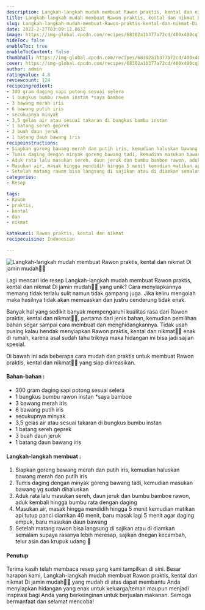 ```yaml
---
description: Langkah-langkah mudah membuat Rawon praktis, kental dan nikmat Di jamin mudah"
title: Langkah-langkah mudah membuat Rawon praktis, kental dan nikmat Di jamin mudah
slug: Langkah-langkah-mudah-membuat-Rawon-praktis-kental-dan-nikmat-Di-jamin-mudah
date: 2022-2-27T03:09:12.063Z
image: https://img-global.cpcdn.com/recipes/68302a1b377a72cd/400x400cq70/photo.jpg
hideToc: false
enableToc: true
enableTocContent: false
thumbnail: https://img-global.cpcdn.com/recipes/68302a1b377a72cd/400x400cq70/photo.jpg
cover: https://img-global.cpcdn.com/recipes/68302a1b377a72cd/400x400cq70/photo.jpg
author: admin
ratingvalue: 4.8
reviewcount: 124
recipeingredient:
- 300 gram daging sapi potong sesuai selera
- 1 bungkus bumbu rawon instan *saya bamboe
- 3 bawang merah iris
- 6 bawang putih iris
- secukupnya minyak
- 3,5 gelas air atau sesuai takaran di bungkus bumbu instan
- 1 batang sereh geprek
- 3 buah daun jeruk
- 1 batang daun bawang iris
recipeinstructions:
- Siapkan goreng bawang merah dan putih iris, kemudian haluskan bawang merah dan putih iris
- Tumis daging dengan minyak goreng bawang tadi, kemudian masukan bawang yg sudah dihaluskan
- Aduk rata lalu masukan sereh, daun jeruk dan bumbu bamboe rawon, aduk kembali hingga bumbu rata dengan daging
- Masukan air, masak hingga mendidih hingga 5 menit kemudian matikan api tutup panci diamkan 40 menit, baru masak lagi 5 menit agar daging empuk, baru masukan daun bawang
- Setelah matang rawon bisa langsung di sajikan atau di diamkan semalam supaya rasanya lebih meresap, sajikan dnegan kecambah, telur asin dan krupuk udang 🥳
categories:
- Resep

tags:
- Rawon
- praktis,
- kental
- dan
- nikmat

katakunci: Rawon praktis, kental dan nikmat
recipecuisine: Indonesian

---
```


![Langkah-langkah mudah membuat Rawon praktis, kental dan nikmat Di jamin mudah👩‍🍳](https://img-global.cpcdn.com/recipes/68302a1b377a72cd/400x400cq70/photo.jpg)

Lagi mencari ide resep Langkah-langkah mudah membuat Rawon praktis, kental dan nikmat Di jamin mudah👩‍🍳 yang unik? Cara menyiapkannya memang tidak terlalu sulit namun tidak gampang juga. Jika keliru mengolah maka hasilnya tidak akan memuaskan dan justru cenderung tidak enak.

Banyak hal yang sedikit banyak mempengaruhi kualitas rasa dari Rawon praktis, kental dan nikmat👩‍🍳, pertama dari jenis bahan, kemudian pemilihan bahan segar sampai cara membuat dan menghidangkannya. Tidak usah pusing kalau hendak menyiapkan Rawon praktis, kental dan nikmat👩‍🍳 enak di rumah, karena asal sudah tahu triknya maka hidangan ini bisa jadi sajian spesial.

Di bawah ini ada beberapa cara mudah dan praktis untuk membuat Rawon praktis, kental dan nikmat👩‍🍳 yang siap dikreasikan.

<!--inarticleads1-->

#### Bahan-bahan :

- 300 gram daging sapi potong sesuai selera
- 1 bungkus bumbu rawon instan *saya bamboe
- 3 bawang merah iris
- 6 bawang putih iris
- secukupnya minyak
- 3,5 gelas air atau sesuai takaran di bungkus bumbu instan
- 1 batang sereh geprek
- 3 buah daun jeruk
- 1 batang daun bawang iris

<!--inarticleads2-->

#### Langkah-langkah membuat :

1. Siapkan goreng bawang merah dan putih iris, kemudian haluskan bawang merah dan putih iris
1. Tumis daging dengan minyak goreng bawang tadi, kemudian masukan bawang yg sudah dihaluskan
1. Aduk rata lalu masukan sereh, daun jeruk dan bumbu bamboe rawon, aduk kembali hingga bumbu rata dengan daging
1. Masukan air, masak hingga mendidih hingga 5 menit kemudian matikan api tutup panci diamkan 40 menit, baru masak lagi 5 menit agar daging empuk, baru masukan daun bawang
1. Setelah matang rawon bisa langsung di sajikan atau di diamkan semalam supaya rasanya lebih meresap, sajikan dnegan kecambah, telur asin dan krupuk udang 🥳

#### Penutup

Terima kasih telah membaca resep yang kami tampilkan di sini. Besar harapan kami, Langkah-langkah mudah membuat Rawon praktis, kental dan nikmat Di jamin mudah👩‍🍳 yang mudah di atas dapat membantu Anda menyiapkan hidangan yang enak untuk keluarga/teman maupun menjadi inspirasi bagi Anda yang berkeinginan untuk berjualan makanan. Semoga bermanfaat dan selamat mencoba!